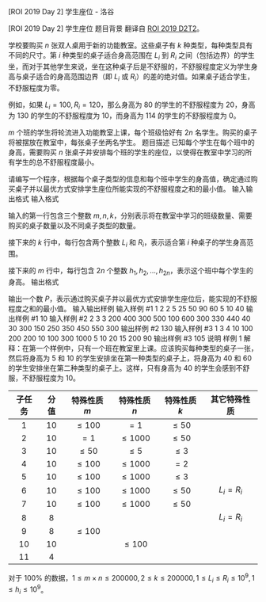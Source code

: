 



[ROI 2019 Day 2] 学生座位 - 洛谷














[ROI 2019 Day 2] 学生座位
题目背景
翻译自 [ROI 2019 D2T2](https://neerc.ifmo.ru/school/archive/2018-2019/ru-olymp-roi-2019-day2.pdf)。

学校要购买 $n$ 张双人桌用于新的功能教室。这些桌子有 $k$ 种类型，每种类型具有不同的尺寸。第 $i$ 种类型的桌子适合身高范围在 $L_i$ 到 $R_i$ 之间（包括边界）的学生坐，而对于其他学生来说，坐在这种桌子后是不舒服的，不舒服程度定义为学生身高与桌子适合的身高范围边界（即 $L_i$ 或 $R_i$）的差的绝对值。如果桌子适合学生，不舒服程度为零。

例如，如果 $L_i = 100,R_i = 120$，那么身高为 $80$ 的学生的不舒服程度为 $20$，身高为 $130$ 的学生的不舒服程度为 $10$，而身高为 $114$ 的学生的不舒服程度为 $0$。

$m$ 个班的学生将轮流进入功能教室上课，每个班级恰好有 $2n$ 名学生。购买的桌子将被摆放在教室中，每张桌子坐两名学生。
题目描述
已知每个学生在每个班中的身高，需要购买 $n$ 张桌子并安排每个班的学生的座位，以使得在教室中学习的所有学生的总不舒服程度最小。

请编写一个程序，根据每个桌子类型的信息和每个班中学生的身高值，确定通过购买桌子并以最优方式安排学生座位所能实现的不舒服程度之和的最小值。
输入输出格式
输入格式

输入的第一行包含三个整数 $m,n,k$，分别表示将在教室中学习的班级数量、需要购买的桌子数量以及不同桌子类型的数量。

接下来的 $k$ 行中，每行包含两个整数 $L_i$ 和 $R_i$，表示适合第 $i$ 种桌子的学生身高范围。

接下来的 $m$ 行中，每行包含 $2n$ 个整数 $h_1,h_2,\dots,h_{2n}$，表示这个班中每个学生的身高。
输出格式

输出一个数 $P$，表示通过购买桌子并以最优方式安排学生座位后，能实现的不舒服程度之和的最小值。
输入输出样例
输入样例 #1
1 2 2
5 25
50 90
60 5 10 40
输出样例 #1
10
输入样例 #2
2 3 3
200 400
300 500
100 600
300 330 440 40 30 300
150 250 350 450 550 300
输出样例 #2
130
输入样例 #3
1 3 4
10 100
200 200
10 100
300 1000
5 10 20 15 200 90
输出样例 #3
105
说明
样例 $1$ 解释：在第一个样例中，只有一个班在教室里上课。应该购买每种类型的桌子一张，然后将身高为 $5$ 和 $10$ 的学生安排坐在第一种类型的桌子上，将身高为 $40$ 和 $60$ 的学生安排坐在第二种类型的桌子上。这样，只有身高为 $40$ 的学生会感到不舒服，不舒服程度为 $10$。

| 子任务 | 分值 | 特殊性质 $m$ | 特殊性质 $n$ | 特殊性质 $k$ | 其它特殊性质 |
| :----------: | :----------: | :----------: | :----------: | :----------: | :----------: |
| $1$ | $10$ | $\le100$ | $=1$ | $\le50$ |  |
| $2$ | $10$ | $=1$ | $\le1000$ | $\le50$ |  |
| $3$ | $10$ | $\le50$ | $\le5$ | $\le3$ |  |
| $4$ | $10$ | $\le100$ | $\le1000$ | $=2$ |  |
| $5$ | $10$ | $\le100$ | $\le1000$ | $\le3$ |  |
| $6$ | $10$ | $\le100$ | $\le1000$ | $\le50$ | $L_i=R_i$ |
| $7$ | $10$ | $\le100$ | $\le1000$ | $\le50$ |  |
| $8$ | $8$ |  |  |  | $L_i=R_i$ |
| $9$ | $8$ | $\le100$ |  |  |  |
| $10$ | $10$ |  |$\le100$ |  |  |
| $11$ | $4$ |  |  |  |  |

对于 $100\%$ 的数据，$1 \le m\times n \le 200000,2 \le k \le 200000,1 \le L_i \le R_i \le 10^9,1 \le h_i \le 10^9$。






